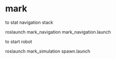 # mark

to stat navigation stack

roslaunch mark_navigation mark_navigation.launch 

to start robot

roslaunch mark_simulation spawn.launch 
